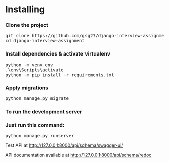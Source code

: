 <h1>Installing</h1>

<h3>Clone the project</h3>

<pre>git clone https://github.com/gsg27/django-interview-assignment.git
cd django-interview-assignment
</pre>



<h3>Install dependencies & activate virtualenv</h3>

<pre>
python -m venv env
.\env\Scripts\activate
python -m pip install -r requirements.txt
</pre>



<h3>Apply migrations</h3>

<pre>python manage.py migrate</pre>

<h3>To run the development server</h3>

<h3>Just run this command:</h3>

<pre>python manage.py runserver</pre>

Test API at http://127.0.0.1:8000/api/schema/swagger-ui/

API documentation available at http://127.0.0.1:8000/api/schema/redoc
